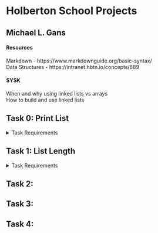 # Holberton School Projects

## Michael L. Gans

#### Resources
<p> Markdown - https://www.markdownguide.org/basic-syntax/ <br>
Data Structures - https://intranet.hbtn.io/concepts/889 <br></p>

#### SYSK
<p> When and why using linked lists vs arrays<br>
How to build and use linked lists</p>

## Task 0: Print List
<details><summary>Task Requirements</summary>

>Write a function that prints all the elements of a list_t list.
>
>- Prototype: size_t print_list(const list_t *h); <br>
>- Return: the number of nodes <br>
>- Format: see example <br>
>- If str is NULL, print [0] (nil) <br>
>- You are allowed to use printf <br></details>

## Task 1: List Length
<details><summary> Task Requirements</summary>

>Write a function that returns the number of elements in a linked list_t list.
>
>- Prototype: size_t list_len(const list_t *h);<br></details>

## Task 2:

## Task 3:

## Task 4:


